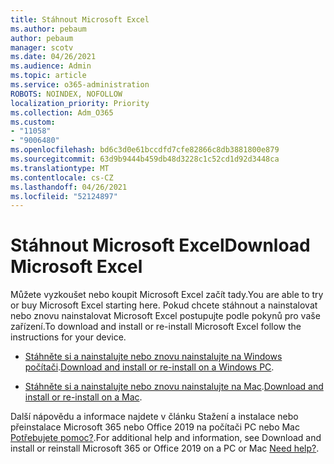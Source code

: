 ```yaml
---
title: Stáhnout Microsoft Excel
ms.author: pebaum
author: pebaum
manager: scotv
ms.date: 04/26/2021
ms.audience: Admin
ms.topic: article
ms.service: o365-administration
ROBOTS: NOINDEX, NOFOLLOW
localization_priority: Priority
ms.collection: Adm_O365
ms.custom:
- "11058"
- "9006480"
ms.openlocfilehash: bd6c3d0e61bccdfd7cfe82866c8db3881800e879
ms.sourcegitcommit: 63d9b9444b459db48d3228c1c52cd1d92d3448ca
ms.translationtype: MT
ms.contentlocale: cs-CZ
ms.lasthandoff: 04/26/2021
ms.locfileid: "52124897"
---
```

# <a name="download-microsoft-excel"></a><span data-ttu-id="cb7cd-102">Stáhnout Microsoft Excel</span><span class="sxs-lookup"><span data-stu-id="cb7cd-102">Download Microsoft Excel</span></span>

<span data-ttu-id="cb7cd-103">Můžete vyzkoušet nebo koupit Microsoft Excel začít tady.</span><span class="sxs-lookup"><span data-stu-id="cb7cd-103">You are able to try or buy Microsoft Excel starting here.</span></span> <span data-ttu-id="cb7cd-104">Pokud chcete stáhnout a nainstalovat nebo znovu nainstalovat Microsoft Excel postupujte podle pokynů pro vaše zařízení.</span><span class="sxs-lookup"><span data-stu-id="cb7cd-104">To download and install or re-install Microsoft Excel follow the instructions for your device.</span></span> 

- <span data-ttu-id="cb7cd-105">[Stáhněte si a nainstalujte nebo znovu nainstalujte na Windows počítači](https://support.microsoft.com/office/download-and-install-or-reinstall-microsoft-365-or-office-2019-on-a-pc-or-mac-4414eaaf-0478-48be-9c42-23adc4716658?ui=en-us&rs=en-us&ad=us#InstallSteps=Install_on_a_PC).</span><span class="sxs-lookup"><span data-stu-id="cb7cd-105">[Download and install or re-install on a Windows PC](https://support.microsoft.com/office/download-and-install-or-reinstall-microsoft-365-or-office-2019-on-a-pc-or-mac-4414eaaf-0478-48be-9c42-23adc4716658?ui=en-us&rs=en-us&ad=us#InstallSteps=Install_on_a_PC).</span></span> 

- <span data-ttu-id="cb7cd-106">[Stáhněte si a nainstalujte nebo znovu nainstalujte na Mac](https://support.microsoft.com/office/download-and-install-or-reinstall-microsoft-365-or-office-2019-on-a-pc-or-mac-4414eaaf-0478-48be-9c42-23adc4716658?ui=en-us&rs=en-us&ad=us#InstallSteps=Install_on_a_Mac).</span><span class="sxs-lookup"><span data-stu-id="cb7cd-106">[Download and install or re-install on a Mac](https://support.microsoft.com/office/download-and-install-or-reinstall-microsoft-365-or-office-2019-on-a-pc-or-mac-4414eaaf-0478-48be-9c42-23adc4716658?ui=en-us&rs=en-us&ad=us#InstallSteps=Install_on_a_Mac).</span></span> 

<span data-ttu-id="cb7cd-107">Další nápovědu a informace najdete v článku Stažení a instalace nebo přeinstalace Microsoft 365 nebo Office 2019 na počítači PC nebo Mac [Potřebujete pomoc?](https://support.microsoft.com/office/download-and-install-or-reinstall-microsoft-365-or-office-2019-on-a-pc-or-mac-4414eaaf-0478-48be-9c42-23adc4716658?ui=en-us&rs=en-us&ad=us#InstallSteps=need_help).</span><span class="sxs-lookup"><span data-stu-id="cb7cd-107">For additional help and information, see Download and install or reinstall Microsoft 365 or Office 2019 on a PC or Mac [Need help?](https://support.microsoft.com/office/download-and-install-or-reinstall-microsoft-365-or-office-2019-on-a-pc-or-mac-4414eaaf-0478-48be-9c42-23adc4716658?ui=en-us&rs=en-us&ad=us#InstallSteps=need_help).</span></span> 